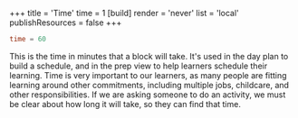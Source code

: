 +++
title = 'Time'
time = 1
[build]
  render = 'never'
  list = 'local'
  publishResources = false
+++

```toml
time = 60
```

This is the time in minutes that a block will take. It's used in the day plan to build a schedule, and in the prep view to help learners schedule their learning. Time is very important to our learners, as many people are fitting learning around other commitments, including multiple jobs, childcare, and other responsibilities. If we are asking someone to do an activity, we must be clear about how long it will take, so they can find that time.

